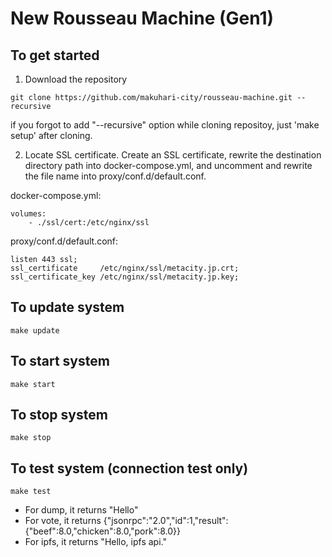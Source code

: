 # New Rousseau Machine (Gen1)

## To get started
1. Download the repository
```
git clone https://github.com/makuhari-city/rousseau-machine.git --recursive
```
if you forgot to add "--recursive" option while cloning repositoy, just 'make setup' after cloning.

2. Locate SSL certificate.
Create an SSL certificate, rewrite the destination directory path into docker-compose.yml, and uncomment and rewrite the file name into proxy/conf.d/default.conf.

docker-compose.yml:
```
volumes:
	- ./ssl/cert:/etc/nginx/ssl
```

proxy/conf.d/default.conf:
```
listen 443 ssl;
ssl_certificate		/etc/nginx/ssl/metacity.jp.crt;
ssl_certificate_key	/etc/nginx/ssl/metacity.jp.key;
```



## To update system
```
make update
```

## To start system
```
make start
```

## To stop system
```
make stop
```

## To test system (connection test only)
```
make test
```
- For dump, it returns "Hello"
- For vote, it returns {"jsonrpc":"2.0","id":1,"result":{"beef":8.0,"chicken":8.0,"pork":8.0}}
- For ipfs, it returns "Hello, ipfs api."


